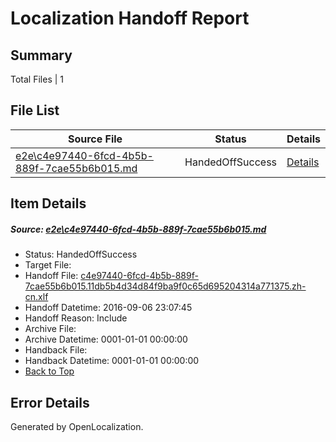 # <a name='report-top'></a> Localization Handoff Report

## Summary
 Total Files | 1

## File List
 Source File | Status | Details 
 ----------- | ------ | ------- 
 [e2e\c4e97440-6fcd-4b5b-889f-7cae55b6b015.md](https://github.com/OpenLocalizationTestOrg/ol-test0/blob/74a6c96b99c7681643f10c35e3019ca3d682f123/e2e/c4e97440-6fcd-4b5b-889f-7cae55b6b015.md) | HandedOffSuccess | [Details](#d27c88017a0b91b91efd8634c2d63441a9d846594)

## Item Details
##### <a name='d27c88017a0b91b91efd8634c2d63441a9d846594'></a> Source: [e2e\c4e97440-6fcd-4b5b-889f-7cae55b6b015.md](https://github.com/OpenLocalizationTestOrg/ol-test0/blob/74a6c96b99c7681643f10c35e3019ca3d682f123/e2e/c4e97440-6fcd-4b5b-889f-7cae55b6b015.md)
* Status: HandedOffSuccess
* Target File: 
* Handoff File: [c4e97440-6fcd-4b5b-889f-7cae55b6b015.11db5b4d34d84f9ba9f0c65d695204314a771375.zh-cn.xlf](https://github.com/OpenLocalizationTestOrg/ol-test0-handoff/blob/ac3d969450388d09956ed8a582231776c4fcb880/ol-handoff/OpenLocalizationTestOrg/ol-test0-zhcn/ci/ht/c4e97440-6fcd-4b5b-889f-7cae55b6b015.11db5b4d34d84f9ba9f0c65d695204314a771375.zh-cn.xlf)
* Handoff Datetime: 2016-09-06 23:07:45
* Handoff Reason: Include
* Archive File: 
* Archive Datetime: 0001-01-01 00:00:00
* Handback File: 
* Handback Datetime: 0001-01-01 00:00:00
* [Back to Top](#report-top)


## Error Details

Generated by OpenLocalization.
